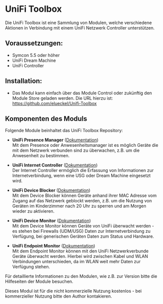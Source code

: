# UniFi Toolbox

Die UniFi Toolbox ist eine Sammlung von Modulen, welche verschiedene Aktionen in Verbindung mit einem UniFi Netzwerk Controller unterstützen. 

## Voraussetzungen:
* Symcon 5.5 oder höher
* UniFi Dream Machine
* UniFi Controller

## Installation:
* Das Modul kann einfach über das Module Control oder zukünftig den Module Store geladen werden. Die URL hierzu ist: https://github.com/elueckel/Unifi-Toolbox 

## Komponenten des Moduls

Folgende Module beinhaltet das UniFi Toolbox Repository:

- __UniFi Presence Manager__ ([Dokumentation](UniFi%20Presence%20Manager))  
	Mit dem Presence oder Anwesenheitsmanager ist es möglich Geräte die mit dem Netzwerk verbunden sind zu überwachen, z.B. um die Anwesenheit zu bestimmen.

- __UniFi Internet Controller__ ([Dokumentation](UniFi%20Internet%20Controller))  
	Der Internet Controller ermöglich die Erfassung von Informationen zur Internetverbindung, wenn eine USG oder Dream Machine eingesetzt wird.
	
- __UniFi Device Blocker__ ([Dokumentation](UniFi%20Device%20Blocker))  
	Mit dem Device Blocker können Geräte anhand ihrer MAC Adresse vom Zugang auf das Netzwerk geblockt werden, z.B. um die Nutzung von Geräten im Kinderzimmer nach 20 Uhr zu sperren und am Morgen wieder zu aktivieren.

- __UniFi Device Monitor__ ([Dokumentation](UniFi%20Device%20Monitor))  
	Mit dem Device Monitor können Geräte von UniFi überwacht werden - es stehen bei Firewalls (UDM/USG) Daten zur Internetverbindung zu Verfügung, bei generischen Geräten Daten zum Status und Hardware.

- __UniFi Endpoint Monitor__ ([Dokumentation](UniFi%20Endpoint%20Monitor))  
	Mit dem Endpoint Monitor können mit den UniFi Netzwerkverbunde Geräte überwacht werden. Hierbei wird zwischen Kabel und WLAN Verbindungen unterschieden, da im WLAN weit mehr Daten zur Verfügung stehen. 

Für detaillierte Informationen zu den Modulen, wie z.B. zur Version bitte die Hilfeseiten der Module besuchen. 

Dieses Modul ist für die nicht kommerzielle Nutzung kostenlos - bei kommerzieller Nutzung bitte den Author kontakieren. 